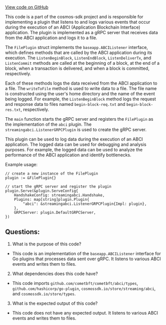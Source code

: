 [View code on GitHub](https://github.com/cosmos/cosmos-sdk/blob/main/store/streaming/abci/examples/file/file.go)

This code is a part of the cosmos-sdk project and is responsible for implementing a plugin that listens to and logs various events that occur during the execution of an ABCI (Application Blockchain Interface) application. The plugin is implemented as a gRPC server that receives data from the ABCI application and logs it to a file. 

The `FilePlugin` struct implements the `baseapp.ABCIListener` interface, which defines methods that are called by the ABCI application during its execution. The `ListenBeginBlock`, `ListenEndBlock`, `ListenDeliverTx`, and `ListenCommit` methods are called at the beginning of a block, at the end of a block, when a transaction is delivered, and when a block is committed, respectively. 

Each of these methods logs the data received from the ABCI application to a file. The `writeToFile` method is used to write data to a file. The file name is constructed using the user's home directory and the name of the event being logged. For example, the `ListenBeginBlock` method logs the request and response data to files named `begin-block-req.txt` and `begin-block-res.txt`, respectively. 

The `main` function starts the gRPC server and registers the `FilePlugin` as the implementation of the `abci` plugin. The `streamingabci.ListenerGRPCPlugin` is used to create the gRPC server. 

This plugin can be used to log data during the execution of an ABCI application. The logged data can be used for debugging and analysis purposes. For example, the logged data can be used to analyze the performance of the ABCI application and identify bottlenecks. 

Example usage:

```
// create a new instance of the FilePlugin
plugin := &FilePlugin{}

// start the gRPC server and register the plugin
plugin.Serve(&plugin.ServeConfig{
    HandshakeConfig: streamingabci.Handshake,
    Plugins: map[string]plugin.Plugin{
        "abci": &streamingabci.ListenerGRPCPlugin{Impl: plugin},
    },
    GRPCServer: plugin.DefaultGRPCServer,
})
```
## Questions: 
 1. What is the purpose of this code?
- This code is an implementation of the `baseapp.ABCIListener` interface for Go plugins that processes data sent over gRPC. It listens to various ABCI events and writes them to files.

2. What dependencies does this code have?
- This code imports `github.com/cometbft/cometbft/abci/types`, `github.com/hashicorp/go-plugin`, `cosmossdk.io/store/streaming/abci`, and `cosmossdk.io/store/types`.

3. What is the expected output of this code?
- This code does not have any expected output. It listens to various ABCI events and writes them to files.